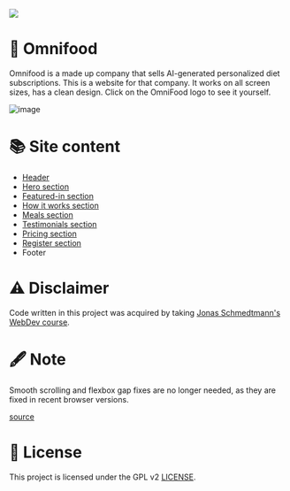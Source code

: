 <a href="https://edveika-omnifood.netlify.app/"><img src="https://github.com/Edveika/OmniFood.dev/assets/113787144/a4f6f459-1596-423e-a106-df906245b2ca"></a>

# 🍕 Omnifood

Omnifood is a made up company that sells AI-generated personalized diet subscriptions. This is a website for that company. It works on all screen sizes, has a clean design. Click on the OmniFood logo to see it yourself.

![image](https://github.com/Edveika/OmniFood.dev/assets/113787144/b588e155-7085-401c-8375-6e688d56dad2)

# 📚 Site content

* [Header](https://github.com/Edveika/OmniFood.dev/blob/main/header.md)
* [Hero section](https://github.com/Edveika/OmniFood.dev/blob/main/hero-section.md)
* [Featured-in section](https://github.com/Edveika/OmniFood.dev/blob/main/featured-in.md)
* [How it works section](https://github.com/Edveika/OmniFood.dev/blob/main/how-it-works.md)
* [Meals section](https://github.com/Edveika/OmniFood.dev/blob/main/meals.md)
* [Testimonials section](https://github.com/Edveika/OmniFood.dev/blob/main/testimonials.md)
* [Pricing section](https://github.com/Edveika/OmniFood.dev/blob/main/pricing.md)
* [Register section](https://github.com/Edveika/OmniFood.dev/blob/main/register.md)
* Footer

# ⚠️ Disclaimer

Code written in this project was acquired by taking [Jonas Schmedtmann's WebDev course](https://github.com/Edveika/Udemy-HTML-CSS).

# 🖋️ Note

Smooth scrolling and flexbox gap fixes are no longer needed, as they are fixed in recent browser versions.

[source](https://caniuse.com/)

# 📜 License

This project is licensed under the GPL v2 [LICENSE](LICENSE).
